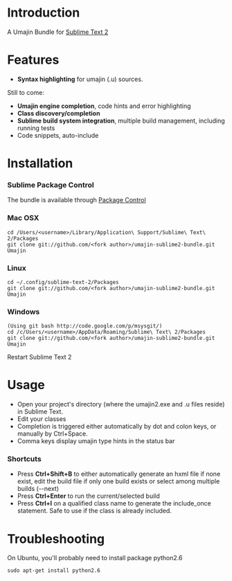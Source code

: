 # Introduction
A Umajin Bundle for [Sublime Text 2](http://www.sublimetext.com/2)

# Features

 - **Syntax highlighting** for umajin (.u) sources.

Still to come:

 - **Umajin engine completion**, code hints and error highlighting
 - **Class discovery/completion**
 - **Sublime build system integration**, multiple build management, including running tests
 - Code snippets, auto-include

# Installation

### Sublime Package Control
The bundle is available through [Package Control](http://wbond.net/sublime_packages/package_control)

### Mac OSX
    cd /Users/<username>/Library/Application\ Support/Sublime\ Text\ 2/Packages
    git clone git://github.com/<fork author>/umajin-sublime2-bundle.git Umajin
### Linux
    cd ~/.config/sublime-text-2/Packages
    git clone git://github.com/<fork author>/umajin-sublime2-bundle.git Umajin
### Windows
    (Using git bash http://code.google.com/p/msysgit/)
    cd /c/Users/<username>/AppData/Roaming/Sublime\ Text\ 2/Packages
    git clone git://github.com/<fork author>/umajin-sublime2-bundle.git Umajin

Restart Sublime Text 2

# Usage

 - Open your project's directory (where the umajin2.exe and .u files reside) in Sublime Text.
 - Edit your classes
 - Completion is triggered either automatically by dot and colon keys, or manually by Ctrl+Space.
 - Comma keys display umajin type hints in the status bar

### Shortcuts

 - Press **Ctrl+Shift+B** to either automatically generate an hxml file if none exist, edit the build file if only one build exists or select among multiple builds (--next)
 - Press **Ctrl+Enter** to run the current/selected build
 - Press **Ctrl+I** on a qualified class name to generate the include_once statement. Safe to use if the class is already included.

# Troubleshooting

On Ubuntu, you'll probably need to install package python2.6

    sudo apt-get install python2.6


